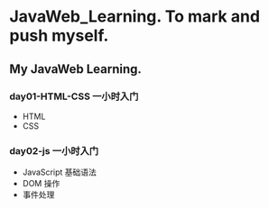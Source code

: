 # JavaWeb_Learning. To mark and push myself.

## My JavaWeb Learning.

### day01-HTML-CSS 一小时入门

- HTML
- CSS

### day02-js 一小时入门

- JavaScript 基础语法
- DOM 操作
- 事件处理
